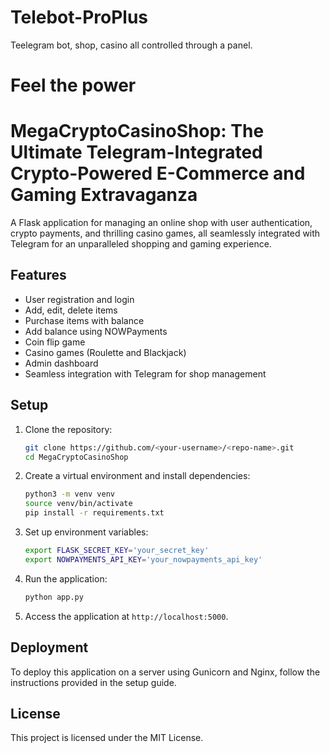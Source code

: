 # Telebot-ProPlus
Teelegram bot, shop, casino all controlled through a panel.


# Feel the power

# MegaCryptoCasinoShop: The Ultimate Telegram-Integrated Crypto-Powered E-Commerce and Gaming Extravaganza

A Flask application for managing an online shop with user authentication, crypto payments, and thrilling casino games, all seamlessly integrated with Telegram for an unparalleled shopping and gaming experience.

## Features

- User registration and login
- Add, edit, delete items
- Purchase items with balance
- Add balance using NOWPayments
- Coin flip game
- Casino games (Roulette and Blackjack)
- Admin dashboard
- Seamless integration with Telegram for shop management

## Setup

1. Clone the repository:
    ```bash
    git clone https://github.com/<your-username>/<repo-name>.git
    cd MegaCryptoCasinoShop
    ```

2. Create a virtual environment and install dependencies:
    ```bash
    python3 -m venv venv
    source venv/bin/activate
    pip install -r requirements.txt
    ```

3. Set up environment variables:
    ```bash
    export FLASK_SECRET_KEY='your_secret_key'
    export NOWPAYMENTS_API_KEY='your_nowpayments_api_key'
    ```

4. Run the application:
    ```bash
    python app.py
    ```

5. Access the application at `http://localhost:5000`.

## Deployment

To deploy this application on a server using Gunicorn and Nginx, follow the instructions provided in the setup guide.

## License

This project is licensed under the MIT License.
